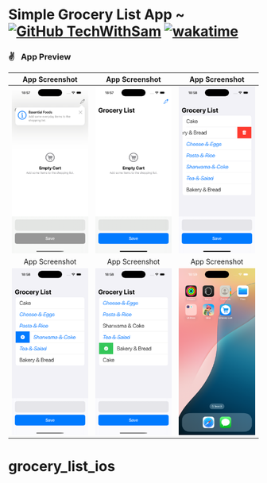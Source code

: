 # Simple Grocery List App ~ [![GitHub TechWithSam](https://img.shields.io/github/followers/techwithsam?label=follow&style=social)](https://github.com/techwithsam) [![wakatime](https://wakatime.com/badge/user/17680bd9-f12b-4310-aea8-6d4494a2eb13/project/be571204-8d65-4678-9c3a-3721cafd31d9.svg)](https://wakatime.com/@techwithsam)

### ✌&ensp; App Preview

|             App Screenshot            |             App Screenshot           |             App Screenshot           |
| :----------------------------------: | :----------------------------------: | :----------------------------------: |
| <img src="https://github.com/techwithsam/grocery_list_ios/blob/main/screenshots/scr-1.png" width="350"> | <img src="https://github.com/techwithsam/grocery_list_ios/blob/main/screenshots/scr-2.png" width="350"> | <img src="https://github.com/techwithsam/grocery_list_ios/blob/main/screenshots/scr-3.png" width="350"> |
|             App Screenshot            |             App Screenshot           |             App Screenshot           |
| <img src="https://github.com/techwithsam/grocery_list_ios/blob/main/screenshots/scr-4.png" width="350"> | <img src="https://github.com/techwithsam/grocery_list_ios/blob/main/screenshots/scr-5.png" width="350"> | <img src="https://github.com/techwithsam/grocery_list_ios/blob/main/screenshots/scr-6.png" width="350"> |


# grocery_list_ios
